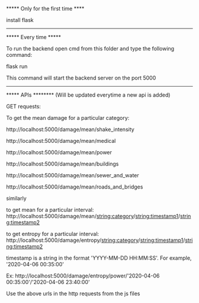 ***** Only for the first time ****

install flask

---------------------------------------------------------------------------------------

***** Every time *****

To run the backend open cmd from this folder and type the following command:

flask run

This command will start the backend server on the port 5000

----------------------------------------------------------------------------------------

***** APIs ******** (Will be updated everytime a new api is added)

GET requests:

To get the mean damage for a particular category:

http://localhost:5000/damage/mean/shake_intensity

http://localhost:5000/damage/mean/medical

http://localhost:5000/damage/mean/power

http://localhost:5000/damage/mean/buildings

http://localhost:5000/damage/mean/sewer_and_water

http://localhost:5000/damage/mean/roads_and_bridges



similarly

to get mean for a particular interval:
http://localhost:5000/damage/mean/<string:category>/<string:timestamp1>/<string:timestamp2>


to get entropy for a particular interval:
http://localhost:5000/damage/entropy/<string:category>/<string:timestamp1>/<string:timestamp2>


timestamp is a string in the format 'YYYY-MM-DD HH:MM:SS'. For example, '2020-04-06 00:35:00'

Ex: http://localhost:5000/damage/entropy/power/'2020-04-06 00:35:00'/'2020-04-06 23:40:00'


Use the above urls in the http requests from the js files
